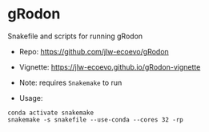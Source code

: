 # gRodon
Snakefile and scripts for running gRodon

- Repo: https://github.com/jlw-ecoevo/gRodon
- Vignette: https://jlw-ecoevo.github.io/gRodon-vignette

- Note: requires `Snakemake` to run
- Usage: 
```
conda activate snakemake
snakemake -s snakefile --use-conda --cores 32 -rp
```
